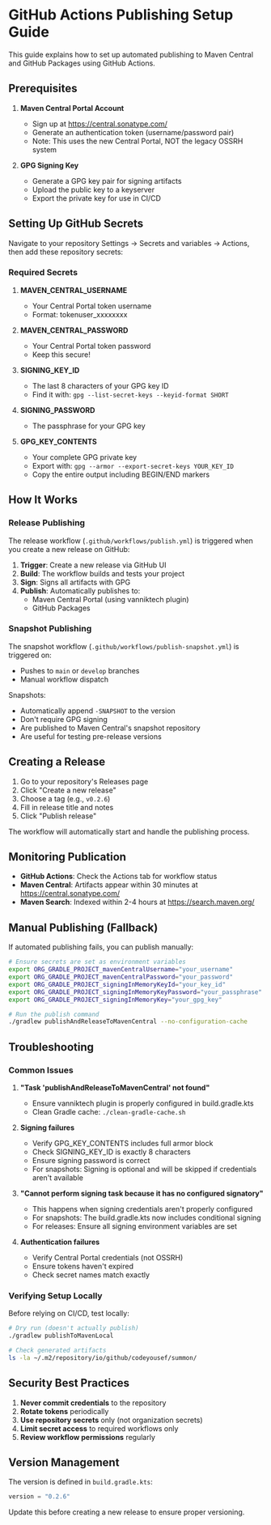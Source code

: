 # GitHub Actions Publishing Setup Guide

This guide explains how to set up automated publishing to Maven Central and GitHub Packages using GitHub Actions.

## Prerequisites

1. **Maven Central Portal Account**
   - Sign up at https://central.sonatype.com/
   - Generate an authentication token (username/password pair)
   - Note: This uses the new Central Portal, NOT the legacy OSSRH system

2. **GPG Signing Key**
   - Generate a GPG key pair for signing artifacts
   - Upload the public key to a keyserver
   - Export the private key for use in CI/CD

## Setting Up GitHub Secrets

Navigate to your repository Settings → Secrets and variables → Actions, then add these repository secrets:

### Required Secrets

1. **MAVEN_CENTRAL_USERNAME**
   - Your Central Portal token username
   - Format: tokenuser_xxxxxxxx

2. **MAVEN_CENTRAL_PASSWORD**
   - Your Central Portal token password
   - Keep this secure!

3. **SIGNING_KEY_ID**
   - The last 8 characters of your GPG key ID
   - Find it with: `gpg --list-secret-keys --keyid-format SHORT`

4. **SIGNING_PASSWORD**
   - The passphrase for your GPG key

5. **GPG_KEY_CONTENTS**
   - Your complete GPG private key
   - Export with: `gpg --armor --export-secret-keys YOUR_KEY_ID`
   - Copy the entire output including BEGIN/END markers

## How It Works

### Release Publishing

The release workflow (`.github/workflows/publish.yml`) is triggered when you create a new release on GitHub:

1. **Trigger**: Create a new release via GitHub UI
2. **Build**: The workflow builds and tests your project
3. **Sign**: Signs all artifacts with GPG
4. **Publish**: Automatically publishes to:
   - Maven Central Portal (using vanniktech plugin)
   - GitHub Packages

### Snapshot Publishing

The snapshot workflow (`.github/workflows/publish-snapshot.yml`) is triggered on:
- Pushes to `main` or `develop` branches
- Manual workflow dispatch

Snapshots:
- Automatically append `-SNAPSHOT` to the version
- Don't require GPG signing
- Are published to Maven Central's snapshot repository
- Are useful for testing pre-release versions

## Creating a Release

1. Go to your repository's Releases page
2. Click "Create a new release"
3. Choose a tag (e.g., `v0.2.6`)
4. Fill in release title and notes
5. Click "Publish release"

The workflow will automatically start and handle the publishing process.

## Monitoring Publication

- **GitHub Actions**: Check the Actions tab for workflow status
- **Maven Central**: Artifacts appear within 30 minutes at https://central.sonatype.com/
- **Maven Search**: Indexed within 2-4 hours at https://search.maven.org/

## Manual Publishing (Fallback)

If automated publishing fails, you can publish manually:

```bash
# Ensure secrets are set as environment variables
export ORG_GRADLE_PROJECT_mavenCentralUsername="your_username"
export ORG_GRADLE_PROJECT_mavenCentralPassword="your_password"
export ORG_GRADLE_PROJECT_signingInMemoryKeyId="your_key_id"
export ORG_GRADLE_PROJECT_signingInMemoryKeyPassword="your_passphrase"
export ORG_GRADLE_PROJECT_signingInMemoryKey="your_gpg_key"

# Run the publish command
./gradlew publishAndReleaseToMavenCentral --no-configuration-cache
```

## Troubleshooting

### Common Issues

1. **"Task 'publishAndReleaseToMavenCentral' not found"**
   - Ensure vanniktech plugin is properly configured in build.gradle.kts
   - Clean Gradle cache: `./clean-gradle-cache.sh`

2. **Signing failures**
   - Verify GPG_KEY_CONTENTS includes full armor block
   - Check SIGNING_KEY_ID is exactly 8 characters
   - Ensure signing password is correct
   - For snapshots: Signing is optional and will be skipped if credentials aren't available

3. **"Cannot perform signing task because it has no configured signatory"**
   - This happens when signing credentials aren't properly configured
   - For snapshots: The build.gradle.kts now includes conditional signing
   - For releases: Ensure all signing environment variables are set

4. **Authentication failures**
   - Verify Central Portal credentials (not OSSRH)
   - Ensure tokens haven't expired
   - Check secret names match exactly

### Verifying Setup Locally

Before relying on CI/CD, test locally:

```bash
# Dry run (doesn't actually publish)
./gradlew publishToMavenLocal

# Check generated artifacts
ls -la ~/.m2/repository/io/github/codeyousef/summon/
```

## Security Best Practices

1. **Never commit credentials** to the repository
2. **Rotate tokens** periodically
3. **Use repository secrets** only (not organization secrets)
4. **Limit secret access** to required workflows only
5. **Review workflow permissions** regularly

## Version Management

The version is defined in `build.gradle.kts`:

```kotlin
version = "0.2.6"
```

Update this before creating a new release to ensure proper versioning.